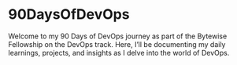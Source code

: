 # 90DaysOfDevOps
Welcome to my 90 Days of DevOps journey as part of the Bytewise Fellowship on the DevOps track. Here, I’ll be documenting my daily learnings, projects, and insights as I delve into the world of DevOps. 
